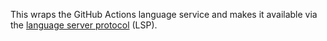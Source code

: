This wraps the GitHub Actions language service and makes it available via the [language server protocol](https://microsoft.github.io/language-server-protocol/) (LSP).